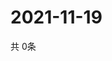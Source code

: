 # 2021-11-19
  共 0条

  <!-- BEGIN -->
  <!-- 最后更新时间Fri Nov 19 2021 18:04:18 GMT+0000 (Coordinated Universal Time) -->
  
  <!-- END -->
  
  